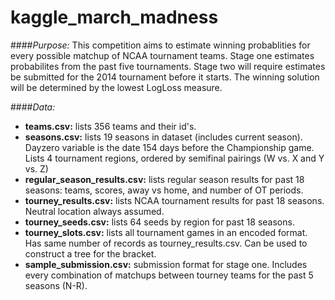 kaggle_march_madness
====================


####*Purpose:*
This competition aims to estimate winning probablities for every possible matchup of NCAA tournament teams.  Stage one estimates probabilites from the past five tournaments.  Stage two will require estimates be submitted for the 2014 tournament before it starts.  The winning solution will be determined by the lowest LogLoss measure.


####*Data:*
* **teams.csv:** lists 356 teams and their id's.
* **seasons.csv:** lists 19 seasons in dataset (includes current season).  Dayzero variable is the date 154 days before the Championship game.  Lists 4 tournament regions, ordered by semifinal pairings (W vs. X and Y vs. Z)
* **regular_season_results.csv:**  lists regular season results for past 18 seasons:  teams, scores, away vs home, and number of OT periods.
* **tourney_results.csv:**  lists NCAA tournament results for past 18 seasons.  Neutral location always assumed.
* **tourney_seeds.csv:**  lists 64 seeds by region for past 18 seasons.
* **tourney_slots.csv:**  lists all tournament games in an encoded format.  Has same number of records as tourney_results.csv.  Can be used to construct a tree for the bracket.
* **sample_submission.csv:**  submission format for stage one.  Includes every combination of matchups between tourney teams for the past 5 seasons (N-R).
